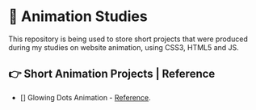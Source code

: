 # 🧐 Animation Studies

This repository is being used to store short projects that were produced during my studies on website animation, using CSS3, HTML5 and JS.

## 👉 Short Animation Projects | Reference

- [] Glowing Dots Animation - [Reference](https://www.youtube.com/watch?v=fEyjfeRhUK8).
